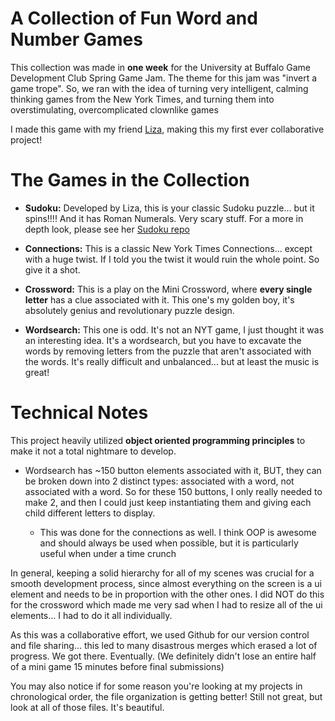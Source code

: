 # A Collection of Fun Word and Number Games

This collection was made in **one week** for the University at Buffalo Game Development Club Spring Game Jam.
The theme for this jam was "invert a game trope". So, we ran with the idea of turning very intelligent, calming thinking games from the New York Times, and turning them into overstimulating, overcomplicated clownlike games

I made this game with my friend [Liza](https://github.com/elysy-dev), making this my first ever collaborative project!

# The Games in the Collection

* **Sudoku:** Developed by Liza, this is your classic Sudoku puzzle... but it spins!!!! And it has Roman Numerals. Very scary stuff. For a more in depth look, please see her [Sudoku repo](https://github.com/elysy-dev/Sudoku)

* **Connections:** This is a classic New York Times Connections... except with a huge twist. If I told you the twist it would ruin the whole point. So give it a shot.
  
* **Crossword:** This is a play on the Mini Crossword, where **every single letter** has a clue associated with it. This one's my golden boy, it's absolutely genius and revolutionary puzzle design.

* **Wordsearch:** This one is odd. It's not an NYT game, I just thought it was an interesting idea. It's a wordsearch, but you have to excavate the words by removing letters from the puzzle that aren't associated with the words. It's really difficult and unbalanced... but at least the music is great!

# Technical Notes

This project heavily utilized **object oriented programming principles** to make it not a total nightmare to develop.
  * Wordsearch has ~150 button elements associated with it, BUT, they can be broken down into 2 distinct types: associated with a word, not associated with a word. So for these 150 buttons, I only really needed to make 2, and then I could just keep instantiating them and giving each child different letters to display.

    * This was done for the connections as well. I think OOP is awesome and should always be used when possible, but it is particularly useful when under a time crunch

In general, keeping a solid hierarchy for all of my scenes was crucial for a smooth development process, since almost everything on the screen is a ui element and needs to be in proportion with the other ones. I did NOT do this for the crossword which made me very sad when I had to resize all of the ui elements... I had to do it all individually.

As this was a collaborative effort, we used Github for our version control and file sharing... this led to many disastrous merges which erased a lot of progress. We got there. Eventually. (We definitely didn't lose an entire half of a mini game 15 minutes before final submissions)

You may also notice if for some reason you're looking at my projects in chronological order, the file organization is getting better! Still not great, but look at all of those files. It's beautiful.
